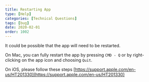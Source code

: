 ```yaml
---
title: Restarting App
type: [Help]
categories: [Technical Questions]
tags: [bug]
date: 2020-02-01
order: 1002
---
```



It could be possible that the app will need to be restarted.

On Mac, you can fully restart the app by pressing `CMD - Q` or by right-clicking on the app icon and choosing `Quit`.

On iOS, please follow these steps [https://support.apple.com/en-us/HT201330](https://support.apple.com/en-us/HT201330)
